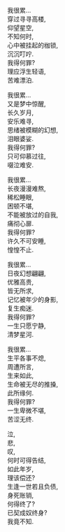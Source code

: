 我很累...  
穿过寻寻高楼,  
仰望星空,  
不知何时,  
心中被挂起的枷锁,  
沉沉叮咛.  
我得何罪?  
理应浮生轻语,  
苦难漂泊.  

我很累...  
又是梦中惊醒,  
长久岁月,  
安乐难寻,  
思绪被模糊的幻想,  
泪眼婆娑.  
我得何罪?  
只可仰慕过往,  
啜泣难安.  

我很累...  
长夜漫漫难熬,  
稀松睡眼,  
困顿不堪,  
不能被放过的自我,  
痛彻心扉.  
我得何罪?  
许久不可安睡,  
惶惶不止.  

我很累...  
日夜幻想翩翩,  
优雅高贵,  
皆无所求,  
记忆被年少的身影,  
复生痴迷.  
我得何罪?  
一生只愿宁静,  
清梦星河.  

我很累...  
生平各事不熄,  
周遭所言,  
生来如此,  
生命被无尽的推搡,  
此所缘何.  
我得何罪?  
一生卑微不堪,  
苦涩无终.  

泣,  
悲,  
叹,  
何时可得告结,  
如此年岁,  
理该偿还?  
生逢一世若且负债,  
身死账销,  
何得终了?  
已契成奴终身?  
我竟不知.  
